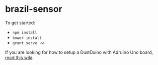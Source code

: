 brazil-sensor
=============

To get started:

- `npm install`
- `bower install`
- `grunt serve -w`

If you are looking for how to setup a DustDuino with Adruino Uno board, [read this wiki](https://github.com/developmentseed/brazil-sensor/wiki/How-to-setup-DustDuino-with-Arduino-board).
